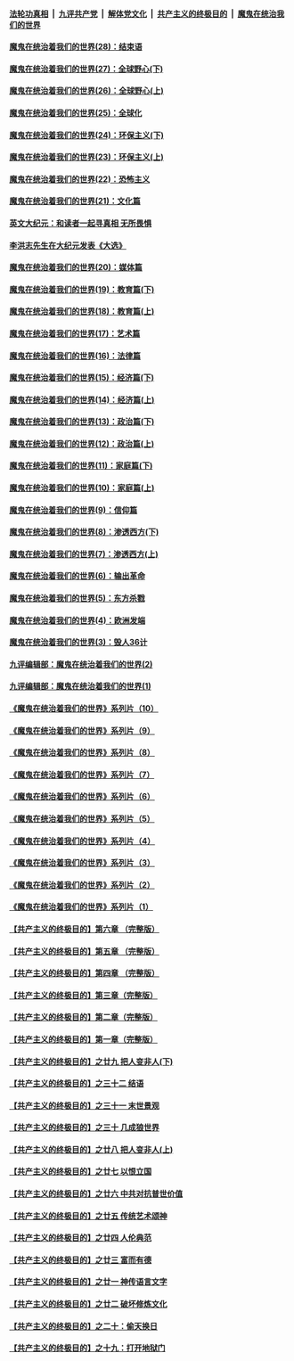

####  [法轮功真相](../../../../basic/blob/master/README.md?t=04161831) &nbsp;|&nbsp; [九评共产党](../../../../9ping.md/blob/master/README.md?t=04161831) &nbsp;|&nbsp; [解体党文化](../../../../jtdwh.md/blob/master/README.md?t=04161831)  &nbsp;|&nbsp; [共产主义的终极目的](../../../../gczydzjmd.md/blob/master/README.md?t=04161831) &nbsp;|&nbsp; [魔鬼在统治我们的世界](../../../../mgztzwmdsj.md/blob/master/README.md?t=04161831) 

#### [魔鬼在统治着我们的世界(28)：结束语](../pages/nsc422/n10936246.md?t=04161831) 

#### [魔鬼在统治着我们的世界(27)：全球野心(下)](../pages/nsc422/n10928319.md?t=04161831) 

#### [魔鬼在统治着我们的世界(26)：全球野心(上)](../pages/nsc422/n10900318.md?t=04161831) 

#### [魔鬼在统治着我们的世界(25)：全球化](../pages/nsc422/n10788205.md?t=04161831) 

#### [魔鬼在统治着我们的世界(24)：环保主义(下)](../pages/nsc422/n10695307.md?t=04161831) 

#### [魔鬼在统治着我们的世界(23)：环保主义(上)](../pages/nsc422/n10688613.md?t=04161831) 

#### [魔鬼在统治着我们的世界(22)：恐怖主义](../pages/nsc422/n10614727.md?t=04161831) 

#### [魔鬼在统治着我们的世界(21)：文化篇](../pages/nsc422/n10597706.md?t=04161831) 

#### [英文大纪元：和读者一起寻真相 无所畏惧](../pages/nsc422/n12542027.md?t=04161831) 

#### [李洪志先生在大纪元发表《大选》](../pages/nsc422/n12534746.md?t=04161831) 

#### [魔鬼在统治着我们的世界(20)：媒体篇](../pages/nsc422/n10586579.md?t=04161831) 

#### [魔鬼在统治着我们的世界(19)：教育篇(下)](../pages/nsc422/n10564808.md?t=04161831) 

#### [魔鬼在统治着我们的世界(18)：教育篇(上)](../pages/nsc422/n10526970.md?t=04161831) 

#### [魔鬼在统治着我们的世界(17)：艺术篇](../pages/nsc422/n10499093.md?t=04161831) 

#### [魔鬼在统治着我们的世界(16)：法律篇](../pages/nsc422/n10485969.md?t=04161831) 

#### [魔鬼在统治着我们的世界(15)：经济篇(下)](../pages/nsc422/n10469975.md?t=04161831) 

#### [魔鬼在统治着我们的世界(14)：经济篇(上)](../pages/nsc422/n10457370.md?t=04161831) 

#### [魔鬼在统治着我们的世界(13)：政治篇(下)](../pages/nsc422/n10448270.md?t=04161831) 

#### [魔鬼在统治着我们的世界(12)：政治篇(上)](../pages/nsc422/n10444576.md?t=04161831) 

#### [魔鬼在统治着我们的世界(11)：家庭篇(下)](../pages/nsc422/n10440961.md?t=04161831) 

#### [魔鬼在统治着我们的世界(10)：家庭篇(上)](../pages/nsc422/n10435448.md?t=04161831) 

#### [魔鬼在统治着我们的世界(9)：信仰篇](../pages/nsc422/n10432159.md?t=04161831) 

#### [魔鬼在统治着我们的世界(8)：渗透西方(下)](../pages/nsc422/n10429603.md?t=04161831) 

#### [魔鬼在统治着我们的世界(7)：渗透西方(上)](../pages/nsc422/n10426013.md?t=04161831) 

#### [魔鬼在统治着我们的世界(6)：输出革命](../pages/nsc422/n10421536.md?t=04161831) 

#### [魔鬼在统治着我们的世界(5)：东方杀戮](../pages/nsc422/n10417707.md?t=04161831) 

#### [魔鬼在统治着我们的世界(4)：欧洲发端](../pages/nsc422/n10414890.md?t=04161831) 

#### [魔鬼在统治着我们的世界(3)：毁人36计](../pages/nsc422/n10411583.md?t=04161831) 

#### [九评编辑部：魔鬼在统治着我们的世界(2)](../pages/nsc422/n10410036.md?t=04161831) 

#### [九评编辑部：魔鬼在统治着我们的世界(1)](../pages/nsc422/n10406825.md?t=04161831) 

#### [《魔鬼在统治着我们的世界》系列片（10）](../pages/nsc422/n12292670.md?t=04161831) 

#### [《魔鬼在统治着我们的世界》系列片（9）](../pages/nsc422/n12290859.md?t=04161831) 

#### [《魔鬼在统治着我们的世界》系列片（8）](../pages/nsc422/n12287445.md?t=04161831) 

#### [《魔鬼在统治着我们的世界》系列片（7）](../pages/nsc422/n12283425.md?t=04161831) 

#### [《魔鬼在统治着我们的世界》系列片（6）](../pages/nsc422/n12282314.md?t=04161831) 

#### [《魔鬼在统治着我们的世界》系列片（5）](../pages/nsc422/n12281419.md?t=04161831) 

#### [《魔鬼在统治着我们的世界》系列片（4）](../pages/nsc422/n12274024.md?t=04161831) 

#### [《魔鬼在统治着我们的世界》系列片（3）](../pages/nsc422/n12271322.md?t=04161831) 

#### [《魔鬼在统治着我们的世界》系列片（2）](../pages/nsc422/n12269049.md?t=04161831) 

#### [《魔鬼在统治着我们的世界》系列片（1）](../pages/nsc422/n12267575.md?t=04161831) 

#### [【共产主义的终极目的】第六章 （完整版）](../pages/nsc422/n11428913.md?t=04161831) 

#### [【共产主义的终极目的】第五章 （完整版）](../pages/nsc422/n11428912.md?t=04161831) 

#### [【共产主义的终极目的】第四章 （完整版）](../pages/nsc422/n11428907.md?t=04161831) 

#### [【共产主义的终极目的】第三章（完整版）](../pages/nsc422/n11428848.md?t=04161831) 

#### [【共产主义的终极目的】第二章（完整版）](../pages/nsc422/n11428831.md?t=04161831) 

#### [【共产主义的终极目的】第一章（完整版）](../pages/nsc422/n11417651.md?t=04161831) 

#### [【共产主义的终极目的】之廿九 把人变非人(下)](../pages/nsc422/n11344140.md?t=04161831) 

#### [【共产主义的终极目的】之三十二 结语](../pages/nsc422/n11360535.md?t=04161831) 

#### [【共产主义的终极目的】之三十一 末世景观](../pages/nsc422/n11351129.md?t=04161831) 

#### [【共产主义的终极目的】之三十 几成狼世界](../pages/nsc422/n11348280.md?t=04161831) 

#### [【共产主义的终极目的】之廿八 把人变非人(上)](../pages/nsc422/n11340492.md?t=04161831) 

#### [【共产主义的终极目的】之廿七 以恨立国](../pages/nsc422/n11336944.md?t=04161831) 

#### [【共产主义的终极目的】之廿六 中共对抗普世价值](../pages/nsc422/n11324785.md?t=04161831) 

#### [【共产主义的终极目的】之廿五 传统艺术颂神](../pages/nsc422/n11296396.md?t=04161831) 

#### [【共产主义的终极目的】之廿四 人伦典范](../pages/nsc422/n11296397.md?t=04161831) 

#### [【共产主义的终极目的】之廿三 富而有德](../pages/nsc422/n11283598.md?t=04161831) 

#### [【共产主义的终极目的】之廿一 神传语言文字](../pages/nsc422/n11263265.md?t=04161831) 

#### [【共产主义的终极目的】之廿二 破坏修炼文化](../pages/nsc422/n11245728.md?t=04161831) 

#### [【共产主义的终极目的】之二十：偷天换日](../pages/nsc422/n11238846.md?t=04161831) 

#### [【共产主义的终极目的】之十九：打开地狱门](../pages/nsc422/n11206376.md?t=04161831) 

